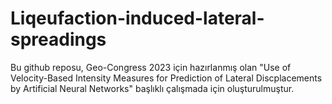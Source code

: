 # Liqeufaction-induced-lateral-spreadings

Bu github reposu, Geo-Congress 2023 için hazırlanmış olan "Use of Velocity-Based Intensity Measures for Prediction of Lateral Discplacements by Artificial Neural Networks" başlıklı çalışmada için oluşturulmuştur. 
